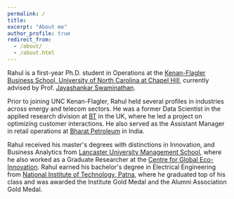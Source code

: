 ```yaml
---
permalink: /
title:
excerpt: "About me"
author_profile: true
redirect_from:
  - /about/
  - /about.html
---
```


Rahul is a first-year Ph.D. student in Operations at the [Kenan-Flagler Business School, University of North Carolina at Chapel Hill](https://www.kenan-flagler.unc.edu/), currently advised by Prof. [Jayashankar Swaminathan](http://public.kenan-flagler.unc.edu/Faculty/swaminaj/). 

Prior to joining UNC Kenan-Flagler, Rahul held several profiles in industries across energy and telecom sectors. He was a former Data Scientist in the applied research division at [BT](https://www.bt.com/) in the UK, where he led a project on optimizing customer interactions. He also served as the Assistant Manager in retail operations at [Bharat Petroleum](https://www.bharatpetroleum.com/) in India. 

Rahul received his master's degrees with distinctions in Innovation, and Business Analytics from [Lancaster University Management School](https://www.lancaster.ac.uk/lums/), where he also worked as a Graduate Researcher at the [Centre for Global Eco-Innovation](http://www.globalecoinnovation.org/). Rahul earned his bachelor's degree in Electrical Engineering from [National Institute of Technology, Patna](http://www.nitp.ac.in/php/home.php), where he graduated top of his class and was awarded the Institute Gold Medal and the Alumni Association Gold Medal.
